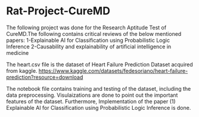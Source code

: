 # Rat-Project-CureMD

The following project was done for the Research Aptitude Test of CureMD.The following contains critical reviews of the below mentioned papers:
  1-Explainable AI for Classification using Probabilistic Logic Inference
  2-Causability and explainability of artificial intelligence in medicine

The heart.csv file is the dataset of Heart Failure Prediction Dataset acquired from kaggle.
https://www.kaggle.com/datasets/fedesoriano/heart-failure-prediction?resource=download

The notebook file contains training and testing of the dataset, including the data preprocessing. Visulaizations are done to point out the important features of the dataset. Furthermore, Implementation of the paper (1) Explainable AI for Classification using Probabilistic Logic Inference is done.
